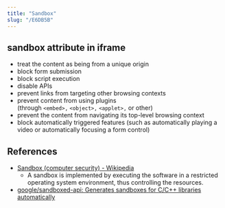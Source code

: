 ```yaml
---
title: "Sandbox"
slug: "/E6DB5B"
---
```


## sandbox attribute in iframe

-   treat the content as being from a unique origin
-   block form submission
-   block script execution
-   disable APIs
-   prevent links from targeting other browsing contexts
-   prevent content from using plugins (through `<embed>,` `<object>,` `<applet>,` or other)
-   prevent the content from navigating its top-level browsing context
-   block automatically triggered features (such as automatically playing a video or automatically focusing a form control)

## References

- [Sandbox \(computer security\) - Wikipedia](https://en.wikipedia.org/wiki/Sandbox\_\(computer\_security\))
  - A sandbox is implemented by executing the software in a restricted operating system environment, thus controlling the resources.
- [google/sandboxed-api: Generates sandboxes for C/C++ libraries automatically](https://github.com/google/sandboxed-api)